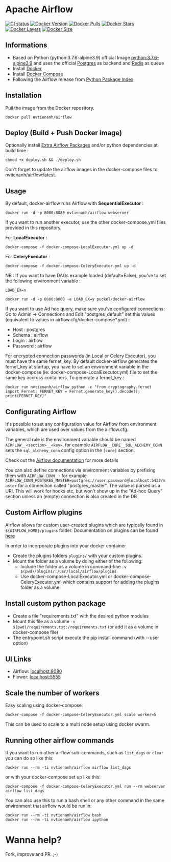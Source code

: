 # Apache Airflow
[![CI status](https://github.com/nvtienanh/docker-airflow/workflows/CI/badge.svg?branch=1.10.6-alpine)](https://github.com/nvtienanh/docker-airflow/actions?query=branch%3A1.10.6-alpine++)
[![Docker Version](https://images.microbadger.com/badges/version/nvtienanh/airflow:1.10.6-alpine.svg)](https://hub.docker.com/r/nvtienanh/airflow/)
[![Docker Pulls](https://img.shields.io/docker/pulls/nvtienanh/airflow)](https://hub.docker.com/r/nvtienanh/airflow/)
[![Docker Stars](https://img.shields.io/docker/stars/nvtienanh/airflow)](https://hub.docker.com/r/nvtienanh/airflow/)
[![Docker Layers](https://img.shields.io/microbadger/layers/nvtienanh/airflow/1.10.6-alpine)](https://hub.docker.com/r/nvtienanh/airflow/)
[![Docker Size](https://img.shields.io/microbadger/image-size/nvtienanh/airflow/1.10.6-alpine)](https://hub.docker.com/r/nvtienanh/airflow/)


## Informations

* Based on Python (python:3.7.6-alpine3.9) official Image [python:3.7.6-alpine3.9](https://hub.docker.com/_/python/) and uses the official [Postgres](https://hub.docker.com/_/postgres/) as backend and [Redis](https://hub.docker.com/_/redis/) as queue
* Install [Docker](https://www.docker.com/)
* Install [Docker Compose](https://docs.docker.com/compose/install/)
* Following the Airflow release from [Python Package Index](https://pypi.python.org/pypi/apache-airflow)

## Installation

Pull the image from the Docker repository.

    docker pull nvtienanh/airflow

## Deploy (Build + Push Docker image)

Optionally install [Extra Airflow Packages](https://airflow.incubator.apache.org/installation.html#extra-package) and/or python dependencies at build time :

    chmod +x deploy.sh && ./deploy.sh

Don't forget to update the airflow images in the docker-compose files to nvtienanh/airflow:latest.

## Usage

By default, docker-airflow runs Airflow with **SequentialExecutor** :

    docker run -d -p 8080:8080 nvtienanh/airflow webserver

If you want to run another executor, use the other docker-compose.yml files provided in this repository.

For **LocalExecutor** :

    docker-compose -f docker-compose-LocalExecutor.yml up -d

For **CeleryExecutor** :

    docker-compose -f docker-compose-CeleryExecutor.yml up -d

NB : If you want to have DAGs example loaded (default=False), you've to set the following environment variable :

`LOAD_EX=n`

    docker run -d -p 8080:8080 -e LOAD_EX=y puckel/docker-airflow

If you want to use Ad hoc query, make sure you've configured connections:
Go to Admin -> Connections and Edit "postgres_default" set this values (equivalent to values in airflow.cfg/docker-compose*.yml) :
- Host : postgres
- Schema : airflow
- Login : airflow
- Password : airflow

For encrypted connection passwords (in Local or Celery Executor), you must have the same fernet_key. By default docker-airflow generates the fernet_key at startup, you have to set an environment variable in the docker-compose (ie: docker-compose-LocalExecutor.yml) file to set the same key accross containers. To generate a fernet_key :

    docker run nvtienanh/airflow python -c "from cryptography.fernet import Fernet; FERNET_KEY = Fernet.generate_key().decode(); print(FERNET_KEY)"

## Configurating Airflow

It's possible to set any configuration value for Airflow from environment variables, which are used over values from the airflow.cfg.

The general rule is the environment variable should be named `AIRFLOW__<section>__<key>`, for example `AIRFLOW__CORE__SQL_ALCHEMY_CONN` sets the `sql_alchemy_conn` config option in the `[core]` section.

Check out the [Airflow documentation](http://airflow.readthedocs.io/en/latest/howto/set-config.html#setting-configuration-options) for more details

You can also define connections via environment variables by prefixing them with `AIRFLOW_CONN_` - for example `AIRFLOW_CONN_POSTGRES_MASTER=postgres://user:password@localhost:5432/master` for a connection called "postgres_master". The value is parsed as a URI. This will work for hooks etc, but won't show up in the "Ad-hoc Query" section unless an (empty) connection is also created in the DB

## Custom Airflow plugins

Airflow allows for custom user-created plugins which are typically found in `${AIRFLOW_HOME}/plugins` folder. Documentation on plugins can be found [here](https://airflow.apache.org/plugins.html)

In order to incorporate plugins into your docker container
- Create the plugins folders `plugins/` with your custom plugins.
- Mount the folder as a volume by doing either of the following:
    - Include the folder as a volume in command-line `-v $(pwd)/plugins/:/usr/local/airflow/plugins`
    - Use docker-compose-LocalExecutor.yml or docker-compose-CeleryExecutor.yml which contains support for adding the plugins folder as a volume

## Install custom python package

- Create a file "requirements.txt" with the desired python modules
- Mount this file as a volume `-v $(pwd)/requirements.txt:/requirements.txt` (or add it as a volume in docker-compose file)
- The entrypoint.sh script execute the pip install command (with --user option)

## UI Links

- Airflow: [localhost:8080](http://localhost:8080/)
- Flower: [localhost:5555](http://localhost:5555/)


## Scale the number of workers

Easy scaling using docker-compose:

    docker-compose -f docker-compose-CeleryExecutor.yml scale worker=5

This can be used to scale to a multi node setup using docker swarm.

## Running other airflow commands

If you want to run other airflow sub-commands, such as `list_dags` or `clear` you can do so like this:

    docker run --rm -ti nvtienanh/airflow airflow list_dags

or with your docker-compose set up like this:

    docker-compose -f docker-compose-CeleryExecutor.yml run --rm webserver airflow list_dags

You can also use this to run a bash shell or any other command in the same environment that airflow would be run in:

    docker run --rm -ti nvtienanh/airflow bash
    docker run --rm -ti nvtienanh/airflow ipython

# Wanna help?

Fork, improve and PR. ;-)
